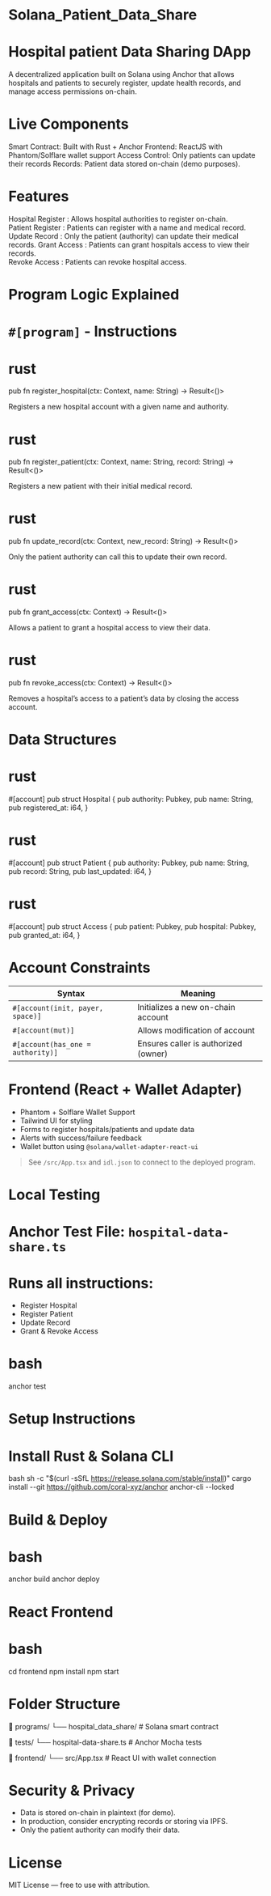 # Solana_Patient_Data_Share


 # Hospital patient Data Sharing DApp

A decentralized application built on Solana  using  Anchor  that allows hospitals and patients to securely register, update health records, and manage access permissions on-chain. 

# Live Components

 Smart Contract: Built with Rust + Anchor
 Frontend: ReactJS with Phantom/Solflare wallet support
Access Control: Only patients can update their records
Records: Patient data stored on-chain (demo purposes). 

#  Features
  Hospital Register :  Allows hospital authorities to register on-chain.             
  Patient Register :  Patients can register with a name and medical record.         
  Update Record : Only the patient (authority) can update their medical records.
  Grant Access : Patients can grant hospitals access to view their records.     
  Revoke Access : Patients can revoke hospital access.                   

 

# Program Logic Explained

# `#[program]` - Instructions

# rust
pub fn register_hospital(ctx: Context<RegisterHospital>, name: String) -> Result<()>


Registers a new hospital account with a given name and authority.

# rust
pub fn register_patient(ctx: Context<RegisterPatient>, name: String, record: String) -> Result<()>


Registers a new patient with their initial medical record.

# rust
pub fn update_record(ctx: Context<UpdateRecord>, new_record: String) -> Result<()>


Only the patient authority can call this to update their own record.

# rust
pub fn grant_access(ctx: Context<GrantAccess>) -> Result<()>
 

Allows a patient to grant a hospital access to view their data.

# rust
pub fn revoke_access(ctx: Context<RevokeAccess>) -> Result<()>
 

Removes a hospital’s access to a patient’s data by closing the access account.

 

# Data Structures

# rust
#[account]
pub struct Hospital {
    pub authority: Pubkey,
    pub name: String,
    pub registered_at: i64,
}


# rust
#[account]
pub struct Patient {
    pub authority: Pubkey,
    pub name: String,
    pub record: String,
    pub last_updated: i64,
}


# rust
#[account]
pub struct Access {
    pub patient: Pubkey,
    pub hospital: Pubkey,
    pub granted_at: i64,
}


# Account Constraints

| Syntax                            | Meaning                              |
| --------------------------------- | ------------------------------------ |
| `#[account(init, payer, space)]`  | Initializes a new on-chain account   |
| `#[account(mut)]`                 | Allows modification of account       |
| `#[account(has_one = authority)]` | Ensures caller is authorized (owner) |

 

# Frontend (React + Wallet Adapter)

* Phantom + Solflare Wallet Support
* Tailwind UI for styling
* Forms to register hospitals/patients and update data
* Alerts with success/failure feedback
* Wallet button using `@solana/wallet-adapter-react-ui`

> See `/src/App.tsx` and `idl.json` to connect to the deployed program.



# Local Testing

# Anchor Test File: `hospital-data-share.ts`

# Runs all instructions:

  * Register Hospital
  * Register Patient
  * Update Record
  * Grant & Revoke Access

# bash
anchor test 

# Setup Instructions

# Install Rust & Solana CLI

bash
sh -c "$(curl -sSfL https://release.solana.com/stable/install)"
cargo install --git https://github.com/coral-xyz/anchor anchor-cli --locked

# Build & Deploy
# bash
anchor build
anchor deploy

# React Frontend
# bash
cd frontend
npm install
npm start
 

# Folder Structure
 
📁 programs/
  └── hospital_data_share/      # Solana smart contract
  
📁 tests/
  └── hospital-data-share.ts    # Anchor Mocha tests
  
📁 frontend/
  └── src/App.tsx               # React UI with wallet connection 

 

#  Security & Privacy

* Data is stored on-chain in plaintext (for demo).
* In production, consider encrypting records or storing via IPFS.
* Only the patient authority can modify their data.
 

 # License

MIT License — free to use with attribution.



 
